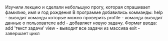 Изучили лекцию и сделали небольшую прогу, которая спрашивает фамилию, имя и год рождения
В программе добавились комманды:
help - выводит команды которые можно проверить
profile - команда выводит данные о пользователе
add - добавляет новую задачу. Формат ввода: add 'текст задачи'
view - выводит все задачи из массива
exit - завершает цикл